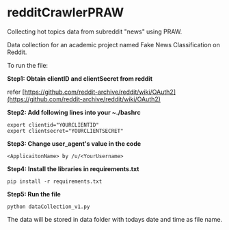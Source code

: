 # redditCrawlerPRAW

Collecting hot topics data from subreddit "news" using PRAW.

Data collection for an academic project named Fake News Classification on Reddit.

To run the file:

**Step1: Obtain clientID and clientSecret from reddit**

refer  [https://github.com/reddit-archive/reddit/wiki/OAuth2](https://github.com/reddit-archive/reddit/wiki/OAuth2)

**Step2: Add following lines into your ~./bashrc**

	export clientid="YOURCLIENTID"
	export clientsecret="YOURCLIENTSECRET"

**Step3: Change user_agent's value in the code**

	<ApplicaitonName> by /u/<YourUsername>

**Step4: Install the libraries in requirements.txt**

	pip install -r requirements.txt

**Step5: Run the file**

	python dataCollection_v1.py

The data will be stored in data folder with todays date and time as file name.
